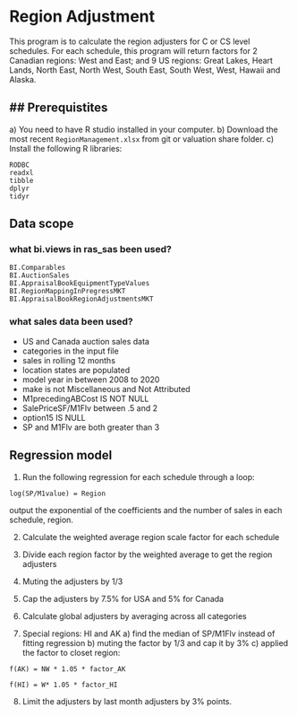 # Region Adjustment
This program is to calculate the region adjusters for C or CS level schedules. For each schedule, this program will return factors for 2 Canadian regions: West and East; and 9 US regions: Great Lakes, Heart Lands, North East, North West, South East, South West, West, Hawaii and Alaska. 

## ## Prerequistites
a)  You need to have R studio installed in your computer. 
b)  Download the most recent `RegionManagement.xlsx` from git or valuation share folder.
c)  Install the following R libraries:
```
RODBC
readxl
tibble
dplyr
tidyr
```
## Data scope
### what bi.views in ras_sas been used?
```
BI.Comparables
BI.AuctionSales
BI.AppraisalBookEquipmentTypeValues
BI.RegionMappingInPregressMKT
BI.AppraisalBookRegionAdjustmentsMKT
```
### what sales data been used?
- US and Canada auction sales data
- categories in the input file
- sales in rolling 12 months
- location states are populated
- model year in between 2008 to 2020
- make is not Miscellaneous and Not Attributed 
- M1precedingABCost IS NOT NULL
- SalePriceSF/M1Flv between .5 and 2
- option15 IS NULL
- SP and M1Flv are both greater than 3

## Regression model
1) Run the following regression for each schedule through a loop:
```
log(SP/M1value) = Region 
```
output the exponential of the coefficients and the number of sales in each schedule, region.

2) Calculate the weighted average region scale factor for each schedule 

3) Divide each region factor by the weighted average to get the region adjusters

4) Muting the adjusters by 1/3

5) Cap the adjusters by 7.5% for USA and 5% for Canada

6) Calculate global adjusters by averaging across all categories

7) Special regions: HI and AK
a) find the median of SP/M1Flv instead of fitting regression
b) muting the factor by 1/3 and cap it by 3%
c) applied the factor to closet region:
```
f(AK) = NW * 1.05 * factor_AK 
```
```
f(HI) = W* 1.05 * factor_HI 
```

8) Limit the adjusters by last month adjusters by 3% points.
